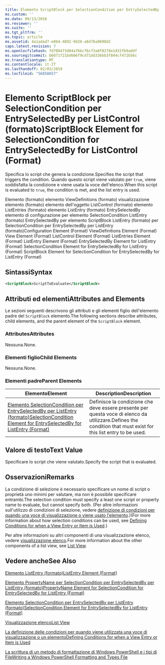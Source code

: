 ```yaml
---
title: Elemento ScriptBlock per SelectionCondition per EntrySelectedBy per ListControl (formato) | Microsoft Docs
ms.custom: ''
ms.date: 09/13/2016
ms.reviewer: ''
ms.suite: ''
ms.tgt_pltfrm: ''
ms.topic: article
ms.assetid: 4a1adad7-e864-4892-9d26-a6476a9698d2
caps.latest.revision: 7
ms.openlocfilehash: fd708473d04a76bcf6cf3a8f8278e1d15fb9addf
ms.sourcegitcommit: b6871f21bd666f9cd71dd336bb3f844cf472b56c
ms.translationtype: MT
ms.contentlocale: it-IT
ms.lasthandoff: 02/03/2019
ms.locfileid: "56858657"
---
```

# <a name="scriptblock-element-for-selectioncondition-for-entryselectedby-for-listcontrol-format"></a><span data-ttu-id="2f9bb-102">Elemento ScriptBlock per SelectionCondition per EntrySelectedBy per ListControl (formato)</span><span class="sxs-lookup"><span data-stu-id="2f9bb-102">ScriptBlock Element for SelectionCondition for EntrySelectedBy for ListControl (Format)</span></span>

<span data-ttu-id="2f9bb-103">Specifica lo script che genera la condizione.</span><span class="sxs-lookup"><span data-stu-id="2f9bb-103">Specifies the script that triggers the condition.</span></span> <span data-ttu-id="2f9bb-104">Quando questo script viene valutato per `true`, viene soddisfatta la condizione e viene usata la voce dell'elenco.</span><span class="sxs-lookup"><span data-stu-id="2f9bb-104">When this script is evaluated to `true`, the condition is met, and the list entry is used.</span></span>

<span data-ttu-id="2f9bb-105">Elemento (formato) elemento ViewDefinitions (formato) visualizzazione elemento (formato) elemento dell'oggetto ListControl (formato) elemento ListEntries (formato) elemento ListEntry (formato) EntrySelectedBy elemento di configurazione per elemento SelectionCondition ListEntry (formato) EntrySelectedBy per elemento ScriptBlock ListEntry (formato) per SelectionCondition per EntrySelectedBy per ListEntry (formato)</span><span class="sxs-lookup"><span data-stu-id="2f9bb-105">Configuration Element (Format) ViewDefinitions Element (Format) View Element (Format) ListControl Element (Format) ListEntries Element (Format) ListEntry Element (Format) EntrySelectedBy Element for ListEntry (Format) SelectionCondition Element for EntrySelectedBy for ListEntry (Format) ScriptBlock Element for SelectionCondition for EntrySelectedBy for ListEntry (Format)</span></span>

## <a name="syntax"></a><span data-ttu-id="2f9bb-106">Sintassi</span><span class="sxs-lookup"><span data-stu-id="2f9bb-106">Syntax</span></span>

```xml
<ScriptBlock>ScriptToEvaluate</ScriptBlock>
```

## <a name="attributes-and-elements"></a><span data-ttu-id="2f9bb-107">Attributi ed elementi</span><span class="sxs-lookup"><span data-stu-id="2f9bb-107">Attributes and Elements</span></span>

<span data-ttu-id="2f9bb-108">Le sezioni seguenti descrivono gli attributi e gli elementi figlio dell'elemento padre del `ScriptBlock` elemento.</span><span class="sxs-lookup"><span data-stu-id="2f9bb-108">The following sections describe attributes, child elements, and the parent element of the `ScriptBlock` element.</span></span>

### <a name="attributes"></a><span data-ttu-id="2f9bb-109">Attributes</span><span class="sxs-lookup"><span data-stu-id="2f9bb-109">Attributes</span></span>

<span data-ttu-id="2f9bb-110">Nessuna.</span><span class="sxs-lookup"><span data-stu-id="2f9bb-110">None.</span></span>

### <a name="child-elements"></a><span data-ttu-id="2f9bb-111">Elementi figlio</span><span class="sxs-lookup"><span data-stu-id="2f9bb-111">Child Elements</span></span>

<span data-ttu-id="2f9bb-112">Nessuna.</span><span class="sxs-lookup"><span data-stu-id="2f9bb-112">None.</span></span>

### <a name="parent-elements"></a><span data-ttu-id="2f9bb-113">Elementi padre</span><span class="sxs-lookup"><span data-stu-id="2f9bb-113">Parent Elements</span></span>

|<span data-ttu-id="2f9bb-114">Elemento</span><span class="sxs-lookup"><span data-stu-id="2f9bb-114">Element</span></span>|<span data-ttu-id="2f9bb-115">Description</span><span class="sxs-lookup"><span data-stu-id="2f9bb-115">Description</span></span>|
|-------------|-----------------|
|[<span data-ttu-id="2f9bb-116">Elemento SelectionCondition per EntrySelectedBy per ListEntry (formato)</span><span class="sxs-lookup"><span data-stu-id="2f9bb-116">SelectionCondition Element for EntrySelectedBy for ListEntry (Format)</span></span>](./selectioncondition-element-for-entryselectedby-for-listcontrol-format.md)|<span data-ttu-id="2f9bb-117">Definisce la condizione che deve essere presente per questa voce di elenco da utilizzare.</span><span class="sxs-lookup"><span data-stu-id="2f9bb-117">Defines the condition that must exist for this list entry to be used.</span></span>|

## <a name="text-value"></a><span data-ttu-id="2f9bb-118">Valore di testo</span><span class="sxs-lookup"><span data-stu-id="2f9bb-118">Text Value</span></span>

<span data-ttu-id="2f9bb-119">Specificare lo script che viene valutato.</span><span class="sxs-lookup"><span data-stu-id="2f9bb-119">Specify the script that is evaluated.</span></span>

## <a name="remarks"></a><span data-ttu-id="2f9bb-120">Osservazioni</span><span class="sxs-lookup"><span data-stu-id="2f9bb-120">Remarks</span></span>

<span data-ttu-id="2f9bb-121">La condizione di selezione è necessario specificare un nome di script o proprietà uno minimi per valutare, ma non è possibile specificare entrambi.</span><span class="sxs-lookup"><span data-stu-id="2f9bb-121">The selection condition must specify a least one script or property name to evaluate, but cannot specify both.</span></span> <span data-ttu-id="2f9bb-122">(Per altre informazioni sull'utilizzo di condizioni di selezione, vedere [definizione di condizioni per quando una voce di visualizzazione o viene usato l'elemento](./defining-conditions-for-displaying-data.md).)</span><span class="sxs-lookup"><span data-stu-id="2f9bb-122">(For more information about how selection conditions can be used, see [Defining Conditions for when a View Entry or Item is Used](./defining-conditions-for-displaying-data.md).)</span></span>

<span data-ttu-id="2f9bb-123">Per altre informazioni su altri componenti di una visualizzazione elenco, vedere [visualizzazione elenco](./creating-a-list-view.md).</span><span class="sxs-lookup"><span data-stu-id="2f9bb-123">For more information about the other components of a list view, see [List View](./creating-a-list-view.md).</span></span>

## <a name="see-also"></a><span data-ttu-id="2f9bb-124">Vedere anche</span><span class="sxs-lookup"><span data-stu-id="2f9bb-124">See Also</span></span>

[<span data-ttu-id="2f9bb-125">Elemento ListEntry (formato)</span><span class="sxs-lookup"><span data-stu-id="2f9bb-125">ListEntry Element (Format)</span></span>](./listentry-element-for-listcontrol-format.md)

[<span data-ttu-id="2f9bb-126">Elemento PropertyName per SelectionCondition per EmtrySelectedBy per ListEntry (formato)</span><span class="sxs-lookup"><span data-stu-id="2f9bb-126">PropertyName Element for SelectionCondition for EmtrySelectedBy for ListEntry (Format)</span></span>](./propertyname-element-for-selectioncondition-for-entryselectedby-for-listcontrol-format.md)

[<span data-ttu-id="2f9bb-127">Elemento SelectionCondition per EntrySelectedBy per ListEntry (formato)</span><span class="sxs-lookup"><span data-stu-id="2f9bb-127">SelectionCondition Element for EntrySelectedBy for ListEntry (Format)</span></span>](./selectioncondition-element-for-entryselectedby-for-listcontrol-format.md)

[<span data-ttu-id="2f9bb-128">Visualizzazione elenco</span><span class="sxs-lookup"><span data-stu-id="2f9bb-128">List View</span></span>](./creating-a-list-view.md)

[<span data-ttu-id="2f9bb-129">La definizione delle condizioni per quando viene utilizzata una voce di visualizzazione o un elemento</span><span class="sxs-lookup"><span data-stu-id="2f9bb-129">Defining Conditions for when a View Entry or Item is Used</span></span>](./defining-conditions-for-displaying-data.md)

[<span data-ttu-id="2f9bb-130">La scrittura di un metodo di formattazione di Windows PowerShell e i tipi di File</span><span class="sxs-lookup"><span data-stu-id="2f9bb-130">Writing a Windows PowerShell Formatting and Types File</span></span>](./writing-a-powershell-formatting-file.md)
